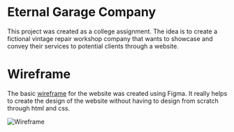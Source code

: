 # Eternal Garage Company

This project was created as a college assignment. The idea is to create a fictional vintage repair workshop company that wants to showcase and convey their services to potential clients through a website.

# Wireframe

The basic [wireframe](https://www.figma.com/file/URIvDRe6HgOInOLxWsqVdX/Eternal-Garage?type=design&node-id=4:2&mode=design&t=fA8eUlHVe3G51jjC-1) for the website was created using Figma. It really helps to create the design of the website without having to design from scratch through html and css.

![Wireframe](https://i.imgur.com/uRqDfl7.png)

##

